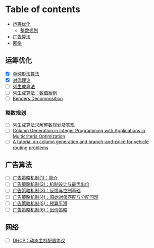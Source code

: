 Table of contents
=================

<!--ts-->
  * [运筹优化](#运筹优化)
    * [整数规划](#整数规划)
  * [广告算法](#广告算法)
  * [网络](#网络)
<!--te-->


## 运筹优化

- [x] [单纯形法算法](https://zhuanlan.zhihu.com/p/388224103)
- [x] [对偶理论](https://zhuanlan.zhihu.com/p/522590887)
- [ ] [列生成算法](https://zhuanlan.zhihu.com/p/663012759)
- [ ] [列生成算法：数值案例](https://download.e-bookshelf.de/download/0000/0005/21/L-G-0000000521-0002368598.pdf)
- [ ] [Benders Decomposition](file:///Users/liucui/Desktop/taskin_benders.pdf)

### 整数规划
- [ ] [列生成算法求解整数规划及实现](https://zhuanlan.zhihu.com/p/465048000)
- [ ] [Column Generation in Integer Programming with Applications in Multicriteria Optimization](https://researchspace.auckland.ac.nz/bitstream/handle/2292/2652/esc-tr-651.pdf?sequence=1&isAllowed=y)
- [ ] [A tutorial on column generation and branch-and-price
for vehicle routing problems](https://sci-hub.st/https://link.springer.com/article/10.1007/s10288-010-0130-z#:~:text=407%E2%80%93424%20(2010).-,https%3A//doi.org/10.1007/s10288%2D010%2D0130%2Dz,-Download%20citation)

## 广告算法

- [ ] [广告策略机制(1)：简介](https://zhuanlan.zhihu.com/p/551991641)
- [ ] [广告策略机制(2)：机制设计与最优出价](https://zhuanlan.zhihu.com/p/553263602)
- [ ] [广告策略机制(3)：反馈与控制基础](https://zhuanlan.zhihu.com/p/590637814)
- [ ] [广告策略机制(4)：原始对偶匹配与分配问题](https://zhuanlan.zhihu.com/p/592381875)
- [ ] [广告策略机制(5)：预算平滑](https://zhuanlan.zhihu.com/p/592972475)
- [ ] [广告策略机制(6)：出价策略](https://mp.weixin.qq.com/s/XxYJYZ4VR5bQBYtJEtpQsw)

## 网络
- [ ] [DHCP：动态主机配置协议](https://info.support.huawei.com/info-finder/encyclopedia/zh/DHCP.html)

